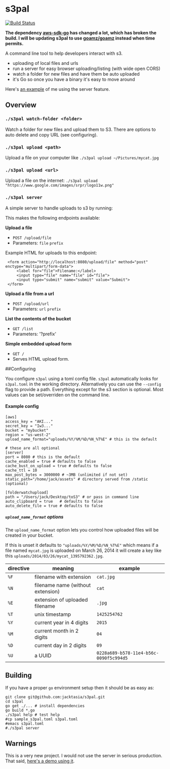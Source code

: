 # s3pal

[![Build Status](https://travis-ci.org/jacktasia/s3pal.svg?branch=master)](https://travis-ci.org/jacktasia/s3pal)

**The dependency [aws-sdk-go](https://github.com/awslabs/aws-sdk-go) has changed a lot, which has broken the build. I will be updating s3pal to use [goamz/goamz](https://github.com/goamz/goamz) instead when time permits.**

A command line tool to help developers interact with s3.

* uploading of local files and urls
* run a server for easy browser uploading/listing (with wide open CORS)
* watch a folder for new files and have them be auto uploaded
* it's Go so once you have a binary it's easy to move around

Here's [an example](http://jackangers.com/imgix-wall) of me using the server feature.

## Overview


### `./s3pal watch-folder <folder>`

Watch a folder for new files and upload them to S3. There are options to auto delete and copy URL (see configuring).

### `./s3pal upload <path>`

Upload a file on your computer like `./s3pal upload ~/Pictures/mycat.jpg`

### `./s3pal upload <url>`

Upload a file on the internet: `./s3pal upload "https://www.google.com/images/srpr/logo11w.png"`

### `./s3pal server`

A simple server to handle uploads to s3 by running:

This makes the following endpoints available:

**Upload a file**
* `POST /upload/file`
* Parameters: `file` `prefix`

Example HTML for uploads to this endpoint:

	 <form action="http://localhost:8080/upload/file" method="post" enctype="multipart/form-data">
		 <label for="file">Filename:</label>
		 <input type="file" name="file" id="file">
		 <input type="submit" name="submit" value="Submit">
	 </form>

**Upload a file from a url**
* `POST /upload/url`
* Parameters: `url` `prefix`

**List the contents of the bucket**
* `GET /list`
* Parameters: '?prefix'

**Simple embedded upload form**
* `GET /`
* Serves HTML upload form.




##Configuring

You configure `s3pal` using a toml config file. `s3pal` automatically looks for `s3pal.toml` in the working directory. Alternatively you can use the `--config` flag to provide a path. Everything except for the s3 section is optional. Most values can be set/overriden on the command line.

#### Example config
	[aws]
	access_key = "AKI..."
	secret_key = "Iw3..."
	bucket = "mybucket"
	region = "us-west-2"
	upload_name_format="uploads/%Y/%M/%D/%N_%T%E" # this is the default

	# these are all optional
	[server]
	port = 8080 # this is the default
	cache_enabled = true # defaults to false
	cache_bust_on_upload = true # defaults to false
	cache_ttl = 10
	max_post_bytes = 3000000 # ~3MB (unlimited if not set)
	static_path="/home/jack/assets" # directory served from /static (optional)

	[folderwatchupload]
	path = "/Users/jack/Desktop/toS3" # or pass in command line
	auto_clipboard = true   # defaults to false
	auto_delete_file = true # defaults to false

##### `upload_name_format` options

The `upload_name_format` option lets you control how uploaded files will be created in your bucket.

If this is unset it defaults to `"uploads/%Y/%M/%D/%N_%T%E"` which means if a file named `mycat.jpg` is uploaded on March 26, 2014 it will create a key like this `uploads/2014/03/26/mycat_1395792362.jpg`.

| directive   | meaning  | example  |
|---|---|---|
| `%F` | filename with extension | `cat.jpg` |
| `%N` | filename name (without extension) | `cat` |
| `%E` | extension of uploaded filename  | `.jpg` |
|`%T` | unix timestamp | `1425254762` |
|`%Y` | current year in 4 digits | `2015` |
|`%M` | current month in 2 digits | `04` |
|`%D` | current day in 2 digits | `09` |
|`%U` | a UUID | `0228a689-b578-11e4-b56c-0090f5c994d5` |

## Building

If you have a proper `go` environment setup then it should be as easy as:

    git clone git@github.com:jacktasia/s3pal.git
    cd s3pal
	go get ./... # install dependencies
	go build *.go
	./s3pal help # test help
	#cp sample_s3pal.toml s3pal.toml
	#emacs s3pal.toml
	#./s3pal server

## Warnings

This is a very new project. I would not use the server in serious production. That said, [here's a demo using it](http://jackangers.com/imgix-wall).

